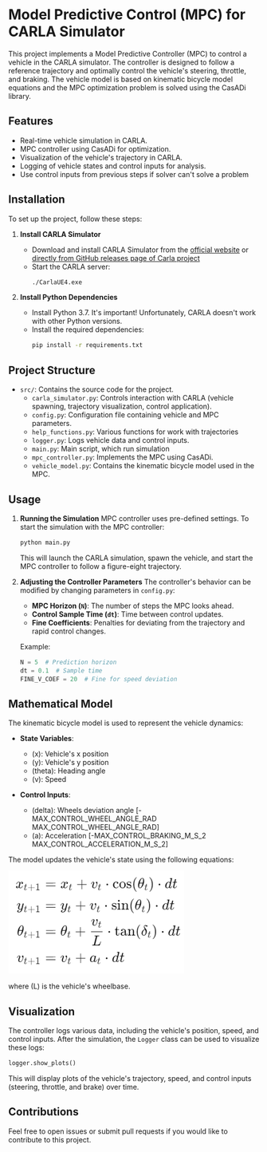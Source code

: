 
# Model Predictive Control (MPC) for CARLA Simulator

This project implements a Model Predictive Controller (MPC) to control a vehicle in the CARLA simulator. The controller is designed to follow a reference trajectory and optimally control the vehicle's steering, throttle, and braking. The vehicle model is based on kinematic bicycle model equations and the MPC optimization problem is solved using the CasADi library.

## Features

- Real-time vehicle simulation in CARLA.
- MPC controller using CasADi for optimization.
- Visualization of the vehicle's trajectory in CARLA.
- Logging of vehicle states and control inputs for analysis.
- Use control inputs from previous steps if solver can't solve a problem

## Installation

To set up the project, follow these steps:

1. **Install CARLA Simulator**
   - Download and install CARLA Simulator from the [official website](https://carla.org/) or [directly from GitHub releases page of Carla project](https://github.com/carla-simulator/carla/releases)
   - Start the CARLA server:
     ```bash
     ./CarlaUE4.exe
     ```

2. **Install Python Dependencies**
   - Install Python 3.7. It's important! Unfortunately, CARLA doesn't work with other Python versions.
   - Install the required dependencies:
     ```bash
     pip install -r requirements.txt
     ```

## Project Structure

- `src/`: Contains the source code for the project.
  - `carla_simulator.py`: Controls interaction with CARLA (vehicle spawning, trajectory visualization, control application).
  - `config.py`: Configuration file containing vehicle and MPC parameters.
  - `help_functions.py`: Various functions for work with trajectories
  - `logger.py`: Logs vehicle data and control inputs.
  - `main.py`: Main script, which run simulation
  - `mpc_controller.py`: Implements the MPC using CasADi.
  - `vehicle_model.py`: Contains the kinematic bicycle model used in the MPC.

## Usage

1. **Running the Simulation**
   MPC controller uses pre-defined settings. To start the simulation with the MPC controller:

   ```bash
   python main.py
   ```

   This will launch the CARLA simulation, spawn the vehicle, and start the MPC controller to follow a figure-eight trajectory.

2. **Adjusting the Controller Parameters**
   The controller's behavior can be modified by changing parameters in `config.py`:

   - **MPC Horizon (`N`)**: The number of steps the MPC looks ahead.
   - **Control Sample Time (`dt`)**: Time between control updates.
   - **Fine Coefficients**: Penalties for deviating from the trajectory and rapid control changes.

   Example:
   ```python
   N = 5  # Prediction horizon
   dt = 0.1  # Sample time
   FINE_V_COEF = 20  # Fine for speed deviation
   ```

## Mathematical Model

The kinematic bicycle model is used to represent the vehicle dynamics:

- **State Variables**:
  - \(x\): Vehicle's x position
  - \(y\): Vehicle's y position
  - \(theta\): Heading angle
  - \(v\): Speed

- **Control Inputs**:
  - \(delta\): Wheels deviation angle [-MAX_CONTROL_WHEEL_ANGLE_RAD MAX_CONTROL_WHEEL_ANGLE_RAD]
  - \(a\): Acceleration [-MAX_CONTROL_BRAKING_M_S_2 MAX_CONTROL_ACCELERATION_M_S_2]

The model updates the vehicle's state using the following equations:

![img.png](img.png)

where \(L\) is the vehicle's wheelbase.

## Visualization

The controller logs various data, including the vehicle's position, speed, and control inputs. After the simulation, the `Logger` class can be used to visualize these logs:

```python
logger.show_plots()
```

This will display plots of the vehicle's trajectory, speed, and control inputs (steering, throttle, and brake) over time.

## Contributions

Feel free to open issues or submit pull requests if you would like to contribute to this project.
